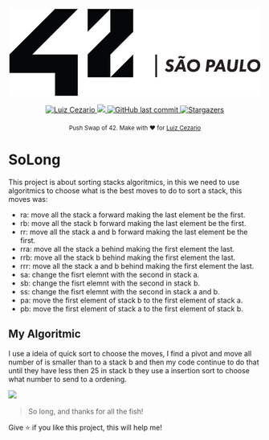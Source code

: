 
<div>
<p align="center">
   <img src="./.github/42.png" alt="Github-Explorer" width="500"/>
</p>
</div>
<p align="center">	
   <a href="https://www.linkedin.com/in/luiz-lima-cezario/">
      <img alt="Luiz Cezario" src="https://img.shields.io/badge/-luizCezario-682998?style=flat&logo=Linkedin&logoColor=white" />
   </a>

  <a aria-label="Completed" href="https://www.42sp.org.br/">
    <img src="https://img.shields.io/badge/42.sp-Push_Swap-682998?logo="></img>
  </a>
  <a href="https://github.com/luizlcezario/push_swap/commits/master">
    <img alt="GitHub last commit" src="https://img.shields.io/github/last-commit/luizlcezario/push_swap?color=682998">
  </a> 

  <a href="https://github.com/luizlcezario/push_swap/stargazers">
    <img alt="Stargazers" src="https://img.shields.io/github/stars/luizlcezario/push_swap?color=682998&logo=github">
  </a>
</p>

<div align="center">
  <sub>Push Swap of 42. Make with ❤︎ for
        <a href="https://github.com/luizlcezario">Luiz Cezario</a> 
    </a>
  </sub>
</div>

# SoLong

This project is about sorting stacks algoritmics, in this we need to use algoritmics to choose what is the best moves to do to sort a stack, this moves was:

* ra: move all the stack a forward making the last element be the first.
* rb: move all the stack b forward making the last element be the first.
* rr: move all the stack a and b forward making the last element be the first.
* rra: move all the stack a behind making the first element the last.
* rrb: move all the stack b behind making the first element the last.
* rrr: move all the stack a and b behind making the first element the last.
* sa: change the fisrt elemnt with the second in stack a.
* sb: change the fisrt elemnt with the second in stack b.
* ss: change the fisrt elemnt with the second in stack a and b.
* pa: move the first element of stack b to the first element of stack a.
* pb: move the first element of stack a to the first element of stack b.


## My Algoritmic
I use a ideia of quick sort to choose the moves, I find a pivot and move all number of is smaller than to a stack b and then my code continue to do that until they have less then 25 in stack b they use a insertion sort to choose what number to send to a ordening.

<img src=".github/push.gif">

> So long, and thanks for all the fish!

Give ⭐️ if you like this project, this will help me!
